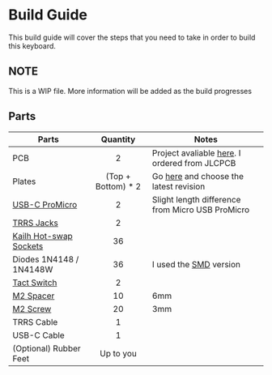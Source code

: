 # Build Guide

This build guide will cover the steps that you need to take in order to build this keyboard.

## NOTE

This is a WIP file. More information will be added as the build progresses

## Parts

| Parts | Quantity | Notes |
| --- | :---: | --- |
| PCB | 2 | Project avaliable [here](/kicad/). I ordered from JLCPCB |
| Plates | (Top + Bottom) * 2 | Go [here](/plates/) and choose the latest revision |
| [USB-C ProMicro](https://www.aliexpress.com/item/1348800135.html) | 2 | Slight length difference from Micro USB ProMicro |
| [TRRS Jacks](https://www.aliexpress.com/item/4000661212458.html) | 2 ||
| [Kailh Hot-swap Sockets](https://www.aliexpress.com/item/4001051840976.html) | 36 ||
| Diodes 1N4148 / 1N4148W | 36 | I used the [SMD](https://www.aliexpress.com/item/32334222067.html) version ||
| [Tact Switch](https://www.aliexpress.com/item/1005001629236725.html)| 2 ||
| [M2 Spacer](https://www.aliexpress.com/item/32974970926.html) | 10 | 6mm|
| [M2 Screw](https://www.aliexpress.com/item/32974970926.html) | 20 | 3mm|
| TRRS Cable | 1 ||
| USB-C Cable | 1 ||
| (Optional) Rubber Feet | Up to you ||
